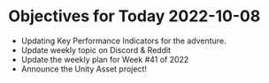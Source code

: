 # Objectives for Today 2022-10-08

- Updating Key Performance Indicators for the adventure.
- Update weekly topic on Discord & Reddit
- Update the weekly plan for Week #41 of 2022
- Announce the Unity Asset project!
